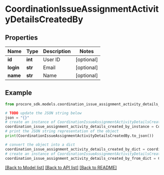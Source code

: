 # CoordinationIssueAssignmentActivityDetailsCreatedBy


## Properties

Name | Type | Description | Notes
------------ | ------------- | ------------- | -------------
**id** | **int** | User ID | [optional] 
**login** | **str** | Email | [optional] 
**name** | **str** | Name | [optional] 

## Example

```python
from procore_sdk.models.coordination_issue_assignment_activity_details_created_by import CoordinationIssueAssignmentActivityDetailsCreatedBy

# TODO update the JSON string below
json = "{}"
# create an instance of CoordinationIssueAssignmentActivityDetailsCreatedBy from a JSON string
coordination_issue_assignment_activity_details_created_by_instance = CoordinationIssueAssignmentActivityDetailsCreatedBy.from_json(json)
# print the JSON string representation of the object
print(CoordinationIssueAssignmentActivityDetailsCreatedBy.to_json())

# convert the object into a dict
coordination_issue_assignment_activity_details_created_by_dict = coordination_issue_assignment_activity_details_created_by_instance.to_dict()
# create an instance of CoordinationIssueAssignmentActivityDetailsCreatedBy from a dict
coordination_issue_assignment_activity_details_created_by_from_dict = CoordinationIssueAssignmentActivityDetailsCreatedBy.from_dict(coordination_issue_assignment_activity_details_created_by_dict)
```
[[Back to Model list]](../README.md#documentation-for-models) [[Back to API list]](../README.md#documentation-for-api-endpoints) [[Back to README]](../README.md)


